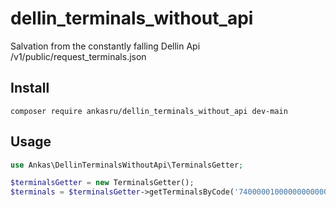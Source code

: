 # dellin_terminals_without_api

Salvation from the constantly falling Dellin Api /v1/public/request_terminals.json
## Install
```console
composer require ankasru/dellin_terminals_without_api dev-main
``` 
## Usage
```php
use Ankas\DellinTerminalsWithoutApi\TerminalsGetter;

$terminalsGetter = new TerminalsGetter();
$terminals = $terminalsGetter->getTerminalsByCode('7400000100000000000000000');
```
